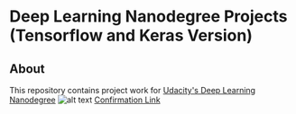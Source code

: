 # Deep Learning Nanodegree Projects (Tensorflow and Keras Version)

## About
This repository contains project work for [Udacity's Deep Learning Nanodegree](https://www.udacity.com/course/deep-learning-nanodegree--nd101)
![alt text](https://github.com/LilNader/UdacityDLNanodegree/blob/master/certificate.PNG)
[Confirmation Link](https://confirm.udacity.com/7379KR7J)
